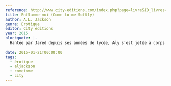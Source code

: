 ```yaml
---
reference: http://www.city-editions.com/index.php?page=livre&ID_livres=360&ID_auteurs=203
title: Enflamme-moi (Come to me Softly)
author: A.L. Jackson
genre: Erotique
editor: City éditions
year: 2015
blockquote: |-
  Hantée par Jared depuis ses années de lycée, Aly s’est jetée à corps perdu dans une passion avec ce bad boy quand il est revenu des années plus tard. Elle est désormais prête à construire sa vie avec lui. Mais le jeune homme reste torturé par son trouble passé. Comment peut-il se pardonner ce qu’il a fait à sa famille ? Comment être sûr qu’il ne fera pas souffrir Aly de la même manière ? D’autant que Jared se heurte désormais à des personnes mal intentionnées, à un dangereux mélange de haines et de mensonges. Mais quand Aly est menacée, Jared perd tout contrôle, laissant libre cours à la rage qui lui a valu sa réputation de mauvais garçon. Il va se battre pour protéger Aly. A n’importe quel prix...
  
date: 2015-01-21T00:00:00
tags:
  - érotique
  - aljackson
  - cometome
  - city
---
```

